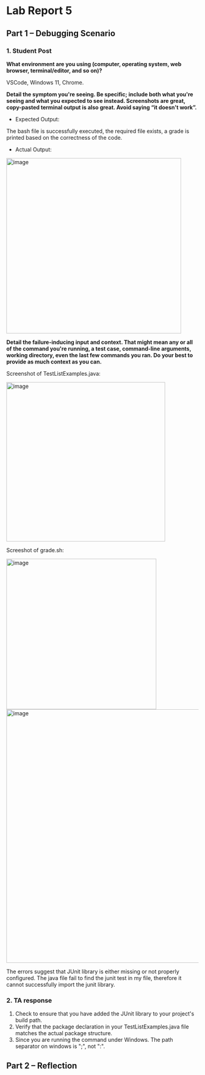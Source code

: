 # Lab Report 5
## Part 1 – Debugging Scenario
### 1. Student Post
**What environment are you using (computer, operating system, web browser, terminal/editor, and so on)?**

VSCode, Windows 11, Chrome.

**Detail the symptom you're seeing. Be specific; include both what you're seeing and what you expected to see instead. Screenshots are great, copy-pasted terminal output is also great. Avoid saying “it doesn't work”.**

* Expected Output: 

The bash file is successfully executed, the required file exists, a grade is printed based on the correctness of the code.

* Actual Output:
<img width="458" alt="image" src="https://github.com/chris-yanx/cse15l-lab-reports/assets/77228505/bb102cbc-186f-4a77-96fa-15ffbd27be38">



**Detail the failure-inducing input and context. That might mean any or all of the command you're running, a test case, command-line arguments, working directory, even the last few commands you ran. Do your best to provide as much context as you can.**

Screenshot of TestListExamples.java:

<img width="416" alt="image" src="https://github.com/chris-yanx/cse15l-lab-reports/assets/77228505/e79f0411-693b-4b03-b495-2acb4f4f6aaa">

Screeshot of grade.sh:

<img width="393" alt="image" src="https://github.com/chris-yanx/cse15l-lab-reports/assets/77228505/feaad02c-c015-4f50-8ff4-382dd7244979">

<img width="662" alt="image" src="https://github.com/chris-yanx/cse15l-lab-reports/assets/77228505/1110f499-855f-4409-b1db-629f2deee31e">


The errors suggest that JUnit library is either missing or not properly configured. The java file fail to find the junit test in my file, therefore it cannot successfully import the junit library.



### 2. TA response

1. Check to ensure that you have added the JUnit library to your project's build path.
2. Verify that the package declaration in your TestListExamples.java file matches the actual package structure.
3. Since you are running the command under Windows. The path separator on windows is ";", not ":".

## Part 2 – Reflection
